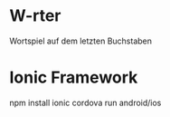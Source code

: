 # W-rter
Wortspiel auf dem letzten Buchstaben

# Ionic Framework
npm install
ionic cordova run android/ios
